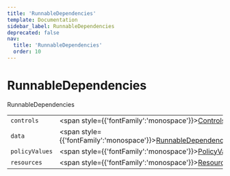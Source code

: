 ```yaml
---
title: 'RunnableDependencies'
template: Documentation
sidebar_label: RunnableDependencies
deprecated: false
nav:
  title: 'RunnableDependencies'
  order: 10
---
```


# RunnableDependencies

<div style={{'fontFamily':'monospace'}}><span style={{'fontSize':'1.5rem','fontWeight':500}}>RunnableDependencies</span></div>





| | | |
| -- | -- | -- |
| `controls` | <span style={{'fontFamily':'monospace'}}><a href="/guardrails/docs/reference/graphql/object/Controls">Controls</a></span> |  |
| `data` | <span style={{'fontFamily':'monospace'}}><a href="/guardrails/docs/reference/graphql/object/RunnableDependencyData">RunnableDependencyData</a></span> |  |
| `policyValues` | <span style={{'fontFamily':'monospace'}}><a href="/guardrails/docs/reference/graphql/object/PolicyValues">PolicyValues</a></span> |  |
| `resources` | <span style={{'fontFamily':'monospace'}}><a href="/guardrails/docs/reference/graphql/object/Resources">Resources</a></span> |  |